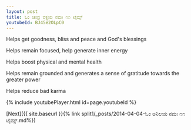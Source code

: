 ```yaml
---
layout: post
title: ಓಂ ಚಂದ್ರ ವಕ್ತ್ರಯ ನಮಃ ೧೧ ಟೈಮ್ಸ್
youtubeId: BJ45e2OLpC0
---
```

 
 
Helps get goodness, bliss and peace and God's blessings
 
Helps remain focused, help generate inner energy 
 
Helps boost physical and mental health 
 
Helps remain grounded and generates a sense of gratitude towards the greater power 
 
Helps reduce bad karma
 
 
 
 


{% include youtubePlayer.html id=page.youtubeId %}
 
[Next]({{ site.baseurl }}{% link  split1/_posts/2014-04-04-ಓಂ ಅನಿಲಯ ನಮಃ ೧೧ ಟೈಮ್ಸ್.md%})
 
